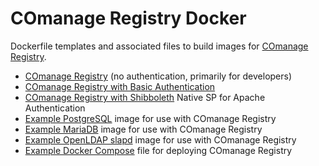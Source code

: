 <!--
COmanage Registry Docker documentation

Portions licensed to the University Corporation for Advanced Internet
Development, Inc. ("UCAID") under one or more contributor license agreements.
See the NOTICE file distributed with this work for additional information
regarding copyright ownership.

UCAID licenses this file to you under the Apache License, Version 2.0
(the "License"); you may not use this file except in compliance with the
License. You may obtain a copy of the License at:

http://www.apache.org/licenses/LICENSE-2.0

Unless required by applicable law or agreed to in writing, software
distributed under the License is distributed on an "AS IS" BASIS,
WITHOUT WARRANTIES OR CONDITIONS OF ANY KIND, either express or implied.
See the License for the specific language governing permissions and
limitations under the License.
-->

# COmanage Registry Docker

Dockerfile templates and associated files to 
build images for 
[COmanage Registry](https://spaces.internet2.edu/display/COmanage/Home).

* [COmanage Registry](comanage-registry/README.md) (no authentication, primarily for developers)
* [COmanage Registry with Basic Authentication](comanage-registry-basic-auth/README.md)
* [COmanage Registry with Shibboleth](comanage-registry-shibboleth-sp/README.md) Native SP for Apache Authentication
* [Example PostgreSQL](comanage-registry-postgres/README.md) image for use with COmanage Registry
* [Example MariaDB](comanage-registry-mariadb/README.md) image for use with COmanage Registry
* [Example OpenLDAP slapd](comanage-registry-slapd/README.md) image for use with COmanage Registry
* [Example Docker Compose](compose/README.md) file for deploying COmanage Registry

